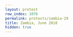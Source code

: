 ```yaml
---
layout: protest
row_index: 1076
permalink: protests/zambia-29
title: Zambia, June 2018
hidden: true
---
```

